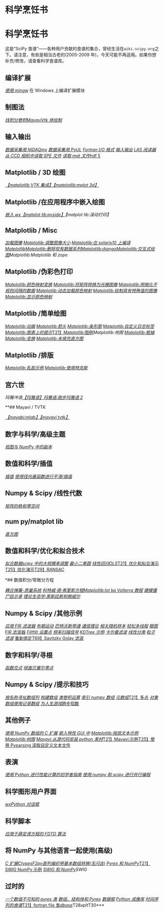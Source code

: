 # 科学烹饪书

# 科学烹饪书

这是“SciPy 食谱”——各种用户贡献的食谱的集合，曾经生活在`wiki.scipy.org`之下。请注意，有些是相当古老的(2005-2009 年)，今天可能不再适用。如果你想补充/修改，请查看科学食谱库。

## 编译扩展

[*使用 mingw*](items/CompilingExtensionsOnWindowsWithMinGW.html) 在 Windows 上编译扩展模块

## 制图法

[*线积分卷积*](items/LineIntegralConvolution.html)[*Mayavi*](items/MayaVi.html)[*Vtk 体绘制*](items/vtkVolumeRendering.html)

## 输入输出

[*数据采集用 NIDAQmx*](items/Data_Acquisition_with_NIDAQmx.html) [*数据采集用 PyUL*](items/Data_Acquisition_with_PyUL.html) [*Fortran I/O 格式*](items/FortranIO.html) [*输入输出*](items/InputOutput.html) [*LAS 阅读器*](items/LASReader.html) [*从 CCD 相机中读取 SPE 文件*](items/Reading_SPE_files.html) [*读取 mat 文件*](items/Reading_mat_files.html)[hdf 5](items/hdf5_in_Matlab.html)

## Matplotlib / 3D 绘图

[*【matplotlib VTK 集成】*](items/Matplotlib_VTK_Integration.html)[*【matplotlib:mplot 3d】*](items/Matplotlib_mplot3D.html)

## Matplotlib /在应用程序中嵌入绘图

[*嵌入 wx*](items/Matplotlib_EmbeddingInWx.html)[*【matplot lib:pyside】*](items/Matplotlib_PySide.html)*【matplot lib:滚动打印】*

## Matplotlib / Misc

[*加载图像*](items/Matplotlib_LoadImage.html) [*Matplotlib:调整图像大小*](items/Matplotlib_AdjustingImageSize.html) [*Matplotlib:在 solaris10 上编译 Matplotlib*](items/Matplotlib_CompilingMatPlotLibOnSolaris10.html)[*Matplotlib:删除现有数据系列*](items/Matplotlib_DeletingAnExistingDataSeries.html)[*Matplotlib:django*](items/Matplotlib_Django.html)[*Matplotlib:交互式绘图*](items/Matplotlib_Interactive_Plotting.html)*Matplotlib:Matplotlib 和 zope*

## Matplotlib /伪彩色打印

[*Matplotlib:颜色映射变换*](items/Matplotlib_ColormapTransformations.html) [*Matplotlib:将矩阵转换为光栅图像*](items/Matplotlib_converting_a_matrix_to_a_raster_image.html) [*Matplotlib:网格化不规则间隔的数据*](items/Matplotlib_Gridding_irregularly_spaced_data.html) [*Matplotlib:动态加载颜色映射*](items/Matplotlib_Loading_a_colormap_dynamically.html) [*Matplotlib:绘制具有特殊值的图像*](items/Matplotlib_Plotting_Images_with_Special_Values.html) [*Matplotlib:显示颜色映射*](items/Matplotlib_Show_colormaps.html)

## Matplotlib /简单绘图

[*Matplotlib:动画*](items/Matplotlib_Animations.html) [*Matplotlib:箭头*](items/Matplotlib_Arrows.html) [*Matplotlib:条形图*](items/Matplotlib_BarCharts.html) [*Matplotlib:自定义日志标签*](items/Matplotlib_CustomLogLabels.html) [*Matplotlib:图表上的提示*](items/Matplotlib_HintonDiagrams.html)[T21】Matplotlib:图例](items/Matplotlib_Legend.html)*Matplotlib:地图* [](items/Matplotlib_MulticoloredLine.html) [*Matplotlib:粗轴*](items/Matplotlib_ThickAxes.html) [*Matplotlib:变换*](items/Matplotlib_Transformations.html) [*Matplotlib:未填充直方图*](items/Matplotlib_UnfilledHistograms.html)

## Matplotlib /排版

[*Matplotlib:乳胶示例*](items/Matplotlib_LaTeX_Examples.html) [*Matplotlib:使用特克斯*](items/Matplotlib_UsingTex.html)

## 宫六世

*玛雅冲浪*[](items/MayaVi_Tips.html)*[*【玛雅语】玛雅语:跑步玛雅语 2*](items/MayaVi_RunningMayavi2.html)*

 **## Mayavi / TVTK

[*【mayabi:mlab】*](items/MayaVi_mlab.html)[*【mayavi tvtk】*](items/MayaVi_tvtk.html)

## 数字与科学/高级主题

[*视图与 NumPy 中的副本*](items/ViewsVsCopies.html)

## 数值和科学/插值

[*插值*](items/Interpolation.html) [*使用径向基函数进行平滑/插值*](items/RadialBasisFunctions.html)

## Numpy & Scipy /线性代数

[*矩阵的秩和零空间*](items/RankNullspace.html)

## num py/matplot lib

[*直方图*](items/Histograms.html)

## 数值和科学/优化和拟合技术

[*拟合数据*](items/FittingData.html)[*scipy 中的大规模束调整*](items/bundle_adjustment.html) [*最小二乘圆*](items/Least_Squares_Circle.html) [*线性回归*](items/LinearRegression.html)[*OLS*](items/OLS.html)[T21】优化和拟合演示](items/OptimizationAndFitDemo1.html)[T25】优化演示](items/OptimizationDemo1.html)[T29】RANSAC](items/RANSAC.html)

 *## 数值积分/常微分方程

[*耦合弹簧-质量系统*](items/CoupledSpringMassSystem.html) [*科特威·德·弗里斯方程*](items/KdV.html)[*Matplotlib:lot ka Volterra 教程*](items/LoktaVolterraTutorial.html) [*建模僵尸启示录*](items/Zombie_Apocalypse_ODEINT.html) [*理论生态学:黑斯廷斯和鲍威尔*](items/Theoretical_Ecology_Hastings_and_Powell.html)

## Numpy & Scipy /其他示例

[*应用 FIR 滤波器*](items/ApplyFIRFilter.html) [*布朗运动*](items/BrownianMotion.html) [*巴特沃斯带通*](items/ButterworthBandpass.html) [*通信理论*](items/CommTheory.html) [*相关随机样本*](items/CorrelatedRandomSamples.html) [*轻松多线程*](items/Multithreading.html) [*眼图*](items/EyeDiagram.html)[FIR 滤波器](items/FIRFilter.html) [*Filtfilt 设置点*](items/FiltFilt.html) [*频率扫描信号*](items/FrequencySweptDemo.html) [*KDTree 示例*](items/KDTree_example.html) [*卡尔曼滤波*](items/KalmanFiltering.html) [*线性分类*](items/LinearClassification.html) [*粒子滤波*](items/ParticleFilter.html) [重新绑定](items/Rebinning.html)[T69】Savitzky Golay 滤波](items/SavitzkyGolay.html)

## 数字和科学/寻根

[*函数交点*](items/Intersection.html) [*球面贝塞尔零点*](items/SphericalBesselZeros.html)

## Numpy & Scipy /提示和技巧

[*按名称寻址数组列*](items/Recarray.html) [*构建数组*](items/BuildingArrays.html) [*类卷积运算*](items/SegmentAxis.html) [*索引 numpy 数组*](items/Indexing.html) [*元数组*](items/MetaArray.html)[T21】多点](items/MultiDot.html) [*对象数组使用记录数组*](items/Obarray.html) [*为人生游戏*跨步招数](items/GameOfLifeStrides.html)

## 其他例子

[*使用 NumPy 数组的 C 扩展*](items/C_Extensions_NumPy_arrays.html) [*嵌入特性 GUI 中*](items/EmbeddingInTraitsGUI.html) [*Matplotlib:拖放文本示例*](items/Matplotlib_Drag_n_Drop_Text_Example.html) [*Matplotlib:树图*](items/Matplotlib_TreeMap.html) [*Mayavi:从源代码安装 python 素材*](items/MayaVi_InstallPythonStuffFromSource.html)[T21】Mayavi:示例](items/MayaVi_examples.html)[T25】使用 Pyparsing 读取自定义文本文件](items/Reading_Custom_Text_Files_with_Pyparsing.html)

## 表演

[*使用 Python 进行性能计算的初学者指南*](items/PerformancePython.html) [*使用 numpy 和 scipy 进行并行编程*](items/ParallelProgramming.html)

## 科学图形用户界面

[*wxPython 对话框*](items/wxPython_dialogs.html)

## 科学脚本

[*应用于薛定谔方程的 FDTD 算法*](items/SchrodingerFDTD.html)

## 将 NumPy 与其他语言一起使用(高级)

[*C 扩展*](items/C_Extensions.html)[*Ctypes*](items/Ctypes.html)[*F2py*](items/F2Py.html)[*直列编织带基本数组转换(无闪击)*](items/Weave.html) [*Pyrex 和 NumPy*](items/Pyrex_and_NumPy.html)[T21】SWIG NumPy 示例](items/SWIG_NumPy_examples.html) [*SWIG 和 NumPy*](items/SWIG_and_NumPy.html)*SWIG*

## 过时的

[*一个数值不可知的 pyrex 类*](items/A_Numerical_Agnostic_Pyrex_Class.html) [*数组、结构体和 Pyrex*](items/ArrayStruct_and_Pyrex.html) [*数据框*](items/DataFrame.html) [*Python 成像库*](items/PIL_example.html) [*时间序列的食谱*](items/TimeSeries_FAQ.html)[T21】fortran file 类](items/FortranIO_FortranFile.html)[*dbase*](items/dbase.html)T28*xplt*T30***